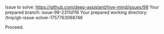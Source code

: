 Issue to solve: https://github.com/deep-assistant/hive-mind/issues/98
Your prepared branch: issue-98-2311d116
Your prepared working directory: /tmp/gh-issue-solver-1757763068746

Proceed.